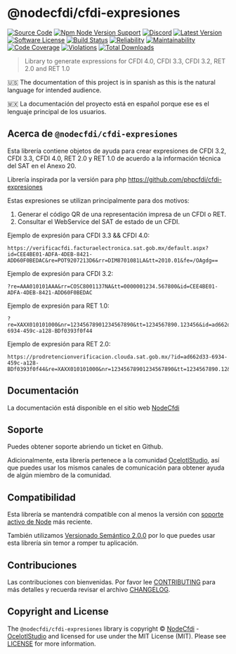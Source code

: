 # @nodecfdi/cfdi-expresiones

[![Source Code][badge-source]][source]
[![Npm Node Version Support][badge-node-version]][node-version]
[![Discord][badge-discord]][discord]
[![Latest Version][badge-release]][release]
[![Software License][badge-license]][license]
[![Build Status][badge-build]][build]
[![Reliability][badge-reliability]][reliability]
[![Maintainability][badge-maintainability]][maintainability]
[![Code Coverage][badge-coverage]][coverage]
[![Violations][badge-violations]][violations]
[![Total Downloads][badge-downloads]][downloads]

> Library to generate expressions for CFDI 4.0, CFDI 3.3, CFDI 3.2, RET 2.0 and RET 1.0

:us: The documentation of this project is in spanish as this is the natural language for intended audience.

:mexico: La documentación del proyecto está en español porque ese es el lenguaje principal de los usuarios.

## Acerca de `@nodecfdi/cfdi-expresiones`

Esta librería contiene objetos de ayuda para crear expresiones de CFDI 3.2, CFDI 3.3, CFDI 4.0, RET 2.0 y RET 1.0 de acuerdo a la información técnica del SAT en el Anexo 20.

Librería inspirada por la versión para php <https://github.com/phpcfdi/cfdi-expresiones>

Estas expresiones se utilizan principalmente para dos motivos:

1. Generar el código QR de una representación impresa de un CFDI o RET.
2. Consultar el WebService del SAT de estado de un CFDI.

Ejemplo de expresión para CFDI 3.3 && CFDI 4.0:

```text
https://verificacfdi.facturaelectronica.sat.gob.mx/default.aspx?id=CEE4BE01-ADFA-4DEB-8421-ADD60F0BEDAC&re=POT9207213D6&rr=DIM8701081LA&tt=2010.01&fe=/OAgdg==
```

Ejemplo de expresión para CFDI 3.2:

```text
?re=AAA010101AAA&rr=COSC8001137NA&tt=0000001234.567800&id=CEE4BE01-ADFA-4DEB-8421-ADD60F0BEDAC
```

Ejemplo de expresión para RET 1.0:

```text
?re=XAXX010101000&nr=12345678901234567890&tt=1234567890.123456&id=ad662d33-6934-459c-a128-BDf0393f0f44
```

Ejemplo de expresión para RET 2.0:

```text
https://prodretencionverificacion.clouda.sat.gob.mx/?id=ad662d33-6934-459c-a128-BDf0393f0f44&re=XAXX010101000&nr=12345678901234567890&tt=1234567890.12&fe=/OAgdg==
```

## Documentación

La documentación está disponible en el sitio web [NodeCfdi](https://nodecfdi.com/librarys/cfdi-expresiones/getting-started/)

## Soporte

Puedes obtener soporte abriendo un ticket en Github.

Adicionalmente, esta librería pertenece a la comunidad [OcelotlStudio](https://ocelotlstudio.com), así que puedes usar los mismos canales de comunicación para obtener ayuda de algún miembro de la comunidad.

## Compatibilidad

Esta librería se mantendrá compatible con al menos la versión con
[soporte activo de Node](https://nodejs.org/es/about/releases/) más reciente.

También utilizamos [Versionado Semántico 2.0.0](https://semver.org/lang/es/) por lo que puedes usar esta librería sin temor a romper tu aplicación.

## Contribuciones

Las contribuciones con bienvenidas. Por favor lee [CONTRIBUTING][] para más detalles y recuerda revisar el archivo [CHANGELOG][].

## Copyright and License

The `@nodecfdi/cfdi-expresiones` library is copyright © [NodeCfdi](https://github.com/nodecfdi) - [OcelotlStudio](https://ocelotlstudio.com) and licensed for use under the MIT License (MIT). Please see [LICENSE][] for more information.

[contributing]: https://github.com/nodecfdi/.github/blob/main/docs/CONTRIBUTING.md
[changelog]: https://github.com/nodecfdi/cfdi-expresiones/blob/main/CHANGELOG.md
[source]: https://github.com/nodecfdi/cfdi-expresiones
[node-version]: https://www.npmjs.com/package/@nodecfdi/cfdi-expresiones
[discord]: https://discord.gg/AsqX8fkW2k
[release]: https://www.npmjs.com/package/@nodecfdi/cfdi-expresiones
[license]: https://github.com/nodecfdi/cfdi-expresiones/blob/main/LICENSE
[build]: https://github.com/nodecfdi/cfdi-expresiones/actions/workflows/build.yml?query=branch:main
[reliability]: https://sonarcloud.io/component_measures?id=nodecfdi_cfdi-expresiones&metric=Reliability
[maintainability]: https://sonarcloud.io/component_measures?id=nodecfdi_cfdi-expresiones&metric=Maintainability
[coverage]: https://sonarcloud.io/component_measures?id=nodecfdi_cfdi-expresiones&metric=Coverage
[violations]: https://sonarcloud.io/project/issues?id=nodecfdi_cfdi-expresiones&resolved=false
[downloads]: https://www.npmjs.com/package/@nodecfdi/cfdi-expresiones
[badge-source]: https://img.shields.io/badge/source-nodecfdi/cfdi--expresiones-blue.svg?logo=github
[badge-node-version]: https://img.shields.io/node/v/@nodecfdi/cfdi-expresiones.svg?logo=nodedotjs
[badge-discord]: https://img.shields.io/discord/459860554090283019?logo=discord
[badge-release]: https://img.shields.io/npm/v/@nodecfdi/cfdi-expresiones.svg?logo=npm
[badge-license]: https://img.shields.io/github/license/nodecfdi/cfdi-expresiones.svg?logo=open-source-initiative
[badge-build]: https://img.shields.io/github/actions/workflow/status/nodecfdi/cfdi-expresiones/build.yml?branch=main
[badge-reliability]: https://sonarcloud.io/api/project_badges/measure?project=nodecfdi_cfdi-expresiones&metric=reliability_rating
[badge-maintainability]: https://sonarcloud.io/api/project_badges/measure?project=nodecfdi_cfdi-expresiones&metric=sqale_rating
[badge-coverage]: https://img.shields.io/sonar/coverage/nodecfdi_cfdi-expresiones/main?logo=sonarcloud&server=https%3A%2F%2Fsonarcloud.io
[badge-violations]: https://img.shields.io/sonar/violations/nodecfdi_cfdi-expresiones/main?format=long&logo=sonarcloud&server=https%3A%2F%2Fsonarcloud.io
[badge-downloads]: https://img.shields.io/npm/dm/@nodecfdi/cfdi-expresiones.svg?logo=npm
